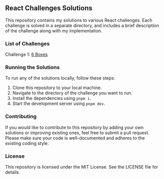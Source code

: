 ## React Challenges Solutions
This repository contains my solutions to various React challenges. Each challenge is solved in a separate directory, and includes a brief description of the challenge along with my implementation.

### List of Challenges
Challenge 1: [6 Boxes](https://github.com/0xanonymeow/react-challenges/tree/main/1-6-boxes)

### Running the Solutions
To run any of the solutions locally, follow these steps:

1. Clone this repository to your local machine.
2. Navigate to the directory of the challenge you want to run.
3. Install the dependencies using `pnpm i`.
4. Start the development server using `pnpm dev`.

### Contributing
If you would like to contribute to this repository by adding your own solutions or improving existing ones, feel free to submit a pull request. Please make sure your code is well-documented and adheres to the existing coding style.

### License
This repository is licensed under the MIT License. See the LICENSE file for details.
